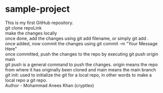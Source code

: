 # sample-project
This is my first GitHub repository.
<br>
git clone repoLink
<br>
make the changes locally
<br>
once done, add the changes using git add filename, or simply git add .
<br>
once added, now commit the changes using git commit -m "Your Message Here"
<br>
once committed, push the changes to the repo by executing git push origin main
<br>
git push is a general command to push the changes. origin means the repo from where it has originally been cloned and main means the main branch
<br>
git init: used to initialize the git for a local repo, in other words to make a local repo a git repo.
<br>
Author - Mohammad Anees Khan (cryptlex)
